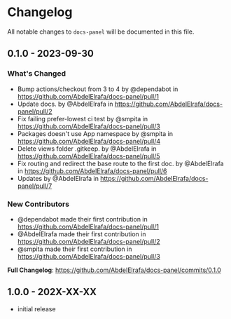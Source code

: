 # Changelog

All notable changes to `docs-panel` will be documented in this file.

## 0.1.0 - 2023-09-30

### What's Changed

- Bump actions/checkout from 3 to 4 by @dependabot in https://github.com/AbdelElrafa/docs-panel/pull/1
- Update docs. by @AbdelElrafa in https://github.com/AbdelElrafa/docs-panel/pull/2
- Fix failing prefer-lowest ci test by @smpita in https://github.com/AbdelElrafa/docs-panel/pull/3
- Packages doesn't use App namespace by @smpita in https://github.com/AbdelElrafa/docs-panel/pull/4
- Delete views folder .gitkeep. by @AbdelElrafa in https://github.com/AbdelElrafa/docs-panel/pull/5
- Fix routing and redirect the base route to the first doc. by @AbdelElrafa in https://github.com/AbdelElrafa/docs-panel/pull/6
- Updates by @AbdelElrafa in https://github.com/AbdelElrafa/docs-panel/pull/7

### New Contributors

- @dependabot made their first contribution in https://github.com/AbdelElrafa/docs-panel/pull/1
- @AbdelElrafa made their first contribution in https://github.com/AbdelElrafa/docs-panel/pull/2
- @smpita made their first contribution in https://github.com/AbdelElrafa/docs-panel/pull/3

**Full Changelog**: https://github.com/AbdelElrafa/docs-panel/commits/0.1.0

## 1.0.0 - 202X-XX-XX

- initial release
